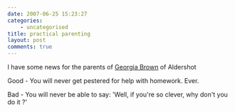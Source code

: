 ```yaml
---
date: 2007-06-25 15:23:27
categories:
    - uncategorised
title: practical parenting
layout: post
comments: true
---
```

I have some news for the parents of
[Georgia Brown](http://news.bbc.co.uk/1/hi/england/hampshire/6229738.stm)
of Aldershot

Good - You will never get pestered for help with homework. Ever.

Bad - You will never be able to say: 'Well, if you're so clever, why
don't you do it ?'
